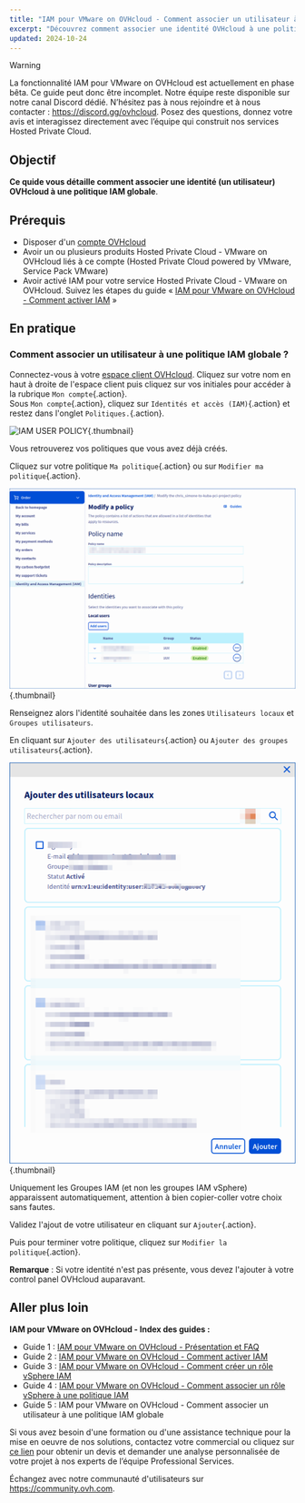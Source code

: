 ```yaml
---
title: "IAM pour VMware on OVHcloud - Comment associer un utilisateur à une politique IAM globale"
excerpt: "Découvrez comment associer une identité OVHcloud à une politique IAM"
updated: 2024-10-24
---
```


> [!warning]
> La fonctionnalité IAM pour VMware on OVHcloud est actuellement en phase bêta.
> Ce guide peut donc être incomplet. Notre équipe reste disponible sur notre canal Discord dédié. N’hésitez pas à nous rejoindre et à nous contacter : <https://discord.gg/ovhcloud>. Posez des questions, donnez votre avis et interagissez directement avec l’équipe qui construit nos services Hosted Private Cloud.

## Objectif

**Ce quide vous détaille comment associer une identité (un utilisateur) OVHcloud à une politique IAM globale**.

## Prérequis

- Disposer d'un [compte OVHcloud](/pages/account_and_service_management/account_information/ovhcloud-account-creation)
- Avoir un ou plusieurs produits Hosted Private Cloud - VMware on OVHcloud liés à ce compte (Hosted Private Cloud powered by VMware, Service Pack VMware)
- Avoir activé IAM pour votre service Hosted Private Cloud - VMware on OVHcloud. Suivez les étapes du guide « [IAM pour VMware on OVHcloud - Comment activer IAM](/pages/hosted_private_cloud/hosted_private_cloud_powered_by_vmware/vmware_iam_activation) »

## En pratique

### Comment associer un utilisateur à une politique IAM globale ?

Connectez-vous à votre [espace client OVHcloud](/links/manager). Cliquez sur votre nom en haut à droite de l'espace client puis cliquez sur vos initiales pour accéder à la rubrique `Mon compte`{.action}.<br>
Sous `Mon compte`{.action}, cliquez sur `Identités et accès (IAM)`{.action} et restez dans l'onglet `Politiques.`{.action}.

![IAM USER POLICY](images/iam_policies.png){.thumbnail}

Vous retrouverez vos politiques que vous avez déjà créés.

Cliquez sur votre politique `Ma politique`{.action} ou sur `Modifier ma politique`{.action}.

![IAM USER POLICY](images/iam_policies_modify.png){.thumbnail}

Renseignez alors l'identité souhaitée dans les zones `Utilisateurs locaux` et `Groupes utilisateurs`.

En cliquant sur `Ajouter des utilisateurs`{.action} ou `Ajouter des groupes utilisateurs`{.action}.

![IAM USER POLICY](images/iam_add_user.png){.thumbnail}

Uniquement les Groupes IAM (et non les groupes IAM vSphere) apparaissent automatiquement, attention à bien copier-coller votre choix sans fautes.

Validez l'ajout de votre utilisateur en cliquant sur `Ajouter`{.action}.

Puis pour terminer votre politique, cliquez sur `Modifier la politique`{.action}.

**Remarque** : Si votre identité n'est pas présente, vous devez l'ajouter à votre control panel OVHcloud auparavant.

## Aller plus loin

**IAM pour VMware on OVHcloud - Index des guides :**

- Guide 1 : [IAM pour VMware on OVHcloud - Présentation et FAQ](/pages/hosted_private_cloud/hosted_private_cloud_powered_by_vmware/vmware_iam_getting_started)
- Guide 2 : [IAM pour VMware on OVHcloud - Comment activer IAM](/pages/hosted_private_cloud/hosted_private_cloud_powered_by_vmware/vmware_iam_activation)
- Guide 3 : [IAM pour VMware on OVHcloud - Comment créer un rôle vSphere IAM](/pages/hosted_private_cloud/hosted_private_cloud_powered_by_vmware/vmware_iam_role)
- Guide 4 : [IAM pour VMware on OVHcloud - Comment associer un rôle vSphere à une politique IAM](/pages/hosted_private_cloud/hosted_private_cloud_powered_by_vmware/vmware_iam_role_policy)
- Guide 5 : IAM pour VMware on OVHcloud - Comment associer un utilisateur à une politique IAM globale

Si vous avez besoin d'une formation ou d'une assistance technique pour la mise en oeuvre de nos solutions, contactez votre commercial ou cliquez sur [ce lien](https://www.ovhcloud.com/fr/professional-services/) pour obtenir un devis et demander une analyse personnalisée de votre projet à nos experts de l’équipe Professional Services.

Échangez avec notre communauté d'utilisateurs sur <https://community.ovh.com>.
